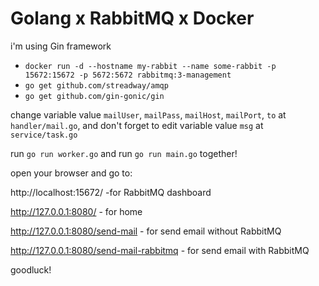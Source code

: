 # Golang x RabbitMQ x Docker

i'm using Gin framework

- ``docker run -d --hostname my-rabbit --name some-rabbit -p 15672:15672 -p 5672:5672 rabbitmq:3-management``
- ``go get github.com/streadway/amqp``
- ``go get github.com/gin-gonic/gin``

change variable value `mailUser`, `mailPass`, `mailHost`, `mailPort`, `to` at ``handler/mail.go``,
and don't forget to edit variable value `msg` at `service/task.go`

run `go run worker.go` and run `go run main.go` together!

open your browser and go to:

http://localhost:15672/ -for RabbitMQ dashboard

http://127.0.0.1:8080/ - for home

http://127.0.0.1:8080/send-mail - for send email without RabbitMQ

http://127.0.0.1:8080/send-mail-rabbitmq - for send email with RabbitMQ


goodluck!
